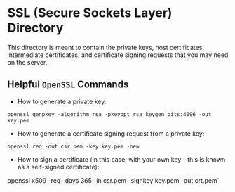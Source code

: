 # SSL (Secure Sockets Layer) Directory

This directory is meant to contain the private keys, host certificates, intermediate certificates, and certificate signing requests that you may need on the server.

## Helpful `OpenSSL` Commands

 - How to generate a private key:

`openssl genpkey -algorithm rsa -pkeyopt rsa_keygen_bits:4096 -out key.pem`

 - How to generate a certificate signing request from a private key:

`openssl req -out csr.pem -key key.pem -new`

 - How to sign a certificate (in this case, with your own key - this is known as a self-signed certificate):

openssl x509 -req -days 365 -in csr.pem -signkey key.pem -out crt.pem`
